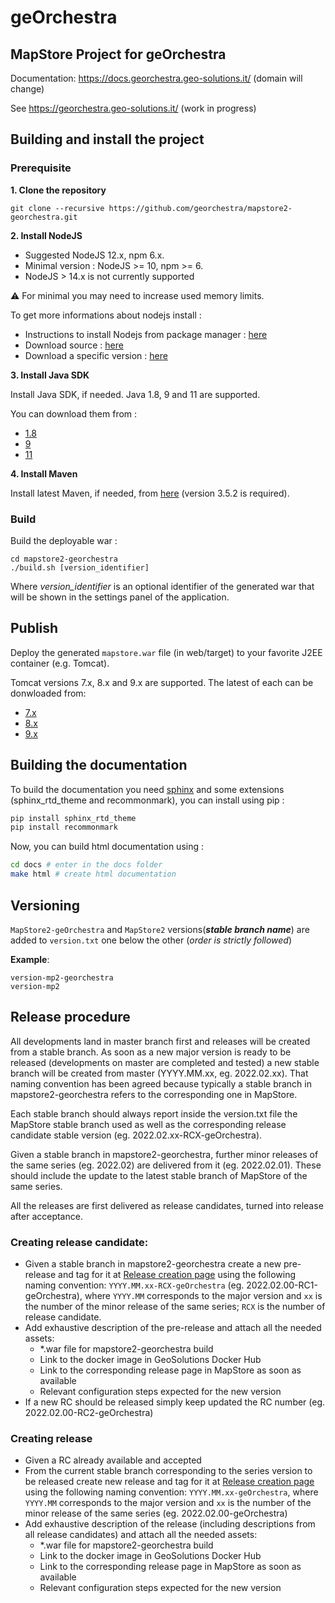 # geOrchestra


## MapStore Project for geOrchestra

Documentation: https://docs.georchestra.geo-solutions.it/ (domain will change)

See https://georchestra.geo-solutions.it/ (work in progress)

## Building and install the project

### Prerequisite 

**1. Clone the repository**

`git clone --recursive https://github.com/georchestra/mapstore2-georchestra.git`

**2. Install NodeJS**

* Suggested NodeJS 12.x, npm 6.x.
* Minimal version : NodeJS >= 10, npm >= 6. 
* NodeJS > 14.x is not currently supported

:warning: For minimal you may need to increase used memory limits.

To get more informations about nodejs install :

* Instructions to install Nodejs from package manager : [here](https://nodejs.org/en/download/package-manager/)
* Download source : [here](https://nodejs.org/en/download/)
* Download a specific version : [here](https://nodejs.org/dist/)

**3. Install Java SDK**

Install Java SDK, if needed. Java 1.8, 9 and 11 are supported.

You can download them from :

* [1.8](https://www.oracle.com/technetwork/java/javase/downloads/jdk8-downloads-2133151.html)
* [9](https://www.oracle.com/technetwork/java/javase/downloads/java-archive-javase9-3934878.html)
* [11](https://www.oracle.com/technetwork/java/javase/downloads/java-archive-javase11-5116896.html)

**4. Install Maven**

Install latest Maven, if needed, from [here](https://maven.apache.org/download.cgi) (version 3.5.2 is required).

### Build 

Build the deployable war :

```
cd mapstore2-georchestra
./build.sh [version_identifier]
```

Where *version_identifier* is an optional identifier of the generated war that will be shown in the settings panel of the application.

## Publish

Deploy the generated `mapstore.war` file (in web/target) to your favorite J2EE container (e.g. Tomcat).

Tomcat versions 7.x, 8.x and 9.x are supported.
The latest of each can be donwloaded from:

* [7.x](https://tomcat.apache.org/download-70.cgi)
* [8.x](https://tomcat.apache.org/download-80.cgi)
* [9.x](https://tomcat.apache.org/download-90.cgi)

## Building the documentation

To build the documentation you need [sphinx](https://www.sphinx-doc.org/en/master/usage/installation.html) and some extensions (sphinx_rtd_theme and recommonmark), you can install using pip :

```sh
pip install sphinx_rtd_theme
pip install recommonmark
```

Now, you can build html documentation using :

```sh
cd docs # enter in the docs folder
make html # create html documentation
```
## Versioning
`MapStore2-geOrchestra` and `MapStore2` versions(**_stable branch name_**) are added to `version.txt` one below the other (_order is strictly followed_)

**Example**:
```
version-mp2-georchestra
version-mp2
```

## Release procedure

All developments land in master branch first and releases will be created from a stable branch.
As soon as a new major version is ready to be released (developments on master are completed and tested) a new stable branch will be created from master (YYYY.MM.xx, eg. 2022.02.xx).
That naming convention has been agreed because typically a stable branch in mapstore2-georchestra refers to the corresponding one in MapStore.

Each stable branch should always report inside the version.txt file the MapStore stable branch used as well as the corresponding release candidate stable version (eg. 2022.02.xx-RCX-geOrchestra).

Given a stable branch in mapstore2-georchestra, further minor releases of the same series (eg. 2022.02) are delivered from it (eg. 2022.02.01).
These should include the update to the latest stable branch of MapStore of the same series.

All the releases are first delivered as release candidates, turned into release after acceptance.


### Creating release candidate:
- Given a stable branch in mapstore2-georchestra create a new pre-release and tag for it at
[Release creation page](https://github.com/georchestra/mapstore2-georchestra/releases/new)
using the following naming convention: `YYYY.MM.xx-RCX-geOrchestra` (eg. 2022.02.00-RC1-geOrchestra), 
where `YYYY.MM` corresponds to the major version and `xx` is the number of the minor release of the same series; `RCX` is the number of release candidate.
- Add exhaustive description of the pre-release and attach all the needed assets: 
  - *.war file for mapstore2-georchestra build
  - Link to the docker image in GeoSolutions Docker Hub
  - Link to the corresponding release page in MapStore as soon as available
  - Relevant configuration steps expected for the new version
- If a new RC should be released simply keep updated the RC number (eg. 2022.02.00-RC2-geOrchestra)

### Creating release
- Given a RC already available and accepted
- From the current stable branch corresponding to the series version to be released create new release and tag for it at
[Release creation page](https://github.com/georchestra/mapstore2-georchestra/releases/new)
using the following naming convention: `YYYY.MM.xx-geOrchestra`, where `YYYY.MM` corresponds to the major version and `xx` is 
the number of the minor release of the same series (eg. 2022.02.00-geOrchestra)
- Add exhaustive description of the release (including descriptions from all release candidates) and attach all the needed assets:
    - *.war file for mapstore2-georchestra build
    - Link to the docker image in GeoSolutions Docker Hub
    - Link to the corresponding release page in MapStore as soon as available
    - Relevant configuration steps expected for the new version
